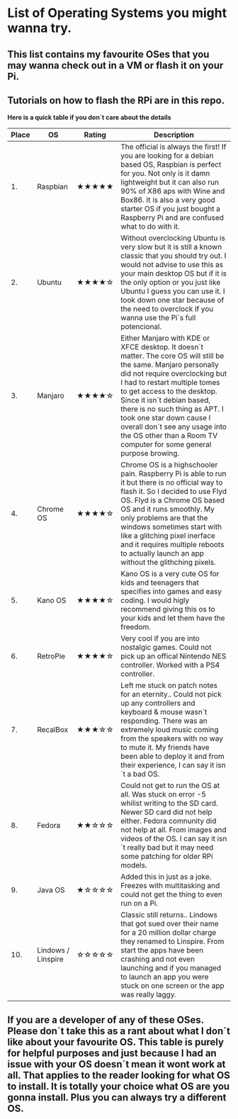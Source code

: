 # List of Operating Systems you might wanna try.
## This list contains my favourite OSes that you may wanna check out in a VM or flash it on your Pi. 
## Tutorials on how to flash the RPi are in this repo.

**Here is a quick table if you don´t care about the details**

| Place  | OS | Rating | Description | 
| ------------- | ------------- | ------------- |------------- |
| 1.  | Raspbian  | ★★★★★  | The official is always the first! If you are looking for a debian based OS, Raspbian is perfect for you. Not only is it damn lightweight but it can also run 90% of X86 aps with Wine and Box86. It is also a very good starter OS if you just bought a Raspberry Pi and are confused what to do with it.  |
| 2.  | Ubuntu  | ★★★★☆  | Without overclocking Ubuntu is very slow but it is still a known classic that you should try out. I would not advise to use this as your main desktop OS but if it is the only option or you just like Ubuntu I guess you can use it. I took down one star because of the need to overclock if you wanna use the Pi´s full potencional. |
| 3.  | Manjaro  | ★★★★☆  | Either Manjaro with KDE or XFCE desktop. It doesn´t matter. The core OS will still be the same. Manjaro personally did not require overclocking but I had to restart multiple tomes to get access to the desktop. Since it isn´t debian based, there is no such thing as APT. I took one star down cause I overall don´t see any usage into the OS other than a Room TV computer for some general purpose browing.  |
| 4.  | Chrome OS | ★★★★☆  | Chrome OS is a highschooler pain. Raspberry Pi is able to run it but there is no official way to flash it. So I decided to use Flyd OS. Flyd is a Chrome OS based OS and it runs smoothly. My only problems are that the windows sometimes start with like a glitching pixel inerface and it requires multiple reboots to actually launch an app without the glithching pixels. |
| 5.  | Kano OS  | ★★★★☆  | Kano OS is a very cute OS for kids and teenagers that specifies into games and easy coding. I would higly recommend giving this os to your kids and let them have the freedom.  |
| 6.  | RetroPie  | ★★★★☆  | Very cool if you are into nostalgic games. Could not pick up an offical Nintendo NES controller. Worked with a PS4 controller.    |
| 7.  | RecalBox  | ★★★☆☆  | Left me stuck on patch notes for an eternity.. Could not pick up any controllers and keyboard & mouse wasn´t responding. There was an extremely loud music coming from the speakers with no way to mute it. My friends have been able to deploy it and from their experience, I can say it isn´t a bad OS. |
| 8.  | Fedora  | ★★☆☆☆  | Could not get to run the OS at all. Was stuck on error -5 whilist writing to the SD card. Newer SD card did not help either. Fedora comnunity did not help at all. From images and videos of the OS. I can say it isn´t really bad but it may need some patching for older RPi models.  |
| 9.  | Java OS  | ★☆☆☆☆  | Added this in just as a joke. Freezes with multitasking and could not get the thing to even run on a Pi. |
| 10.  | Lindows / Linspire  |  ☆☆☆☆☆ | Classic still returns.. Lindows that got sued over their name for a 20 million dollar charge they renamed to Linspire. From start the apps have been crashing and not even launching and if you managed to launch an app you were stuck on one screen or the app was really laggy.  |

## If you are a developer of any of these OSes. Please don´t take this as a rant about what I don´t like about your favourite OS. This table is purely for helpful purposes and just because I had an issue with your OS doesn´t mean it wont work at all. That applies to the reader looking for what OS to install. It is totally your choice what OS are you gonna install. Plus you can always try a different OS.
